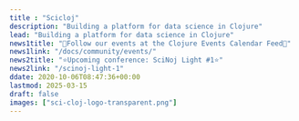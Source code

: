 ```yaml
---
title : "Scicloj"
description: "Building a platform for data science in Clojure"
lead: "Building a platform for data science in Clojure"
news1title: "📅Follow our events at the Clojure Events Calendar Feed📅"
news1link: "/docs/community/events/"
news2title: "⭐Upcoming conference: SciNoj Light #1⭐"
news2link: "/scinoj-light-1"
ddate: 2020-10-06T08:47:36+00:00
lastmod: 2025-03-15
draft: false
images: ["sci-cloj-logo-transparent.png"]
---
```

